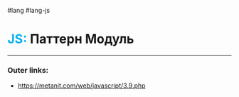 #lang #lang-js
# <font color="#00b0f0">JS:</font> Паттерн Модуль
---
### Outer links:
- https://metanit.com/web/javascript/3.9.php